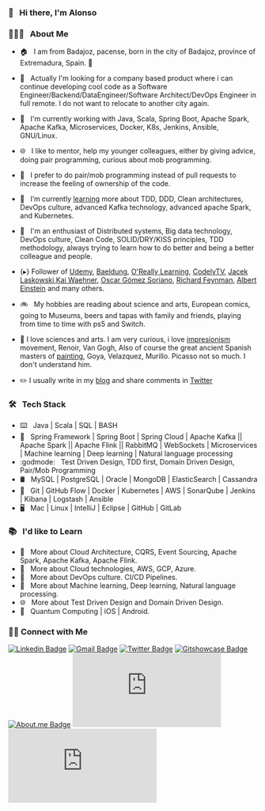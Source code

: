 ### 👋 &nbsp; Hi there, I'm Alonso

### 👨🏻‍💻 &nbsp; About Me

- 🏠 &nbsp; I am from Badajoz, pacense, born in the city of Badajoz, province of Extremadura, Spain. 🥘
- 💼 &nbsp; Actually I'm looking for a company based product where i can continue developing cool code as a Software Engineer/Backend/DataEngineer/Software Architect/DevOps Engineer in full remote. I do not want to relocate to another city again.
- 🔨 &nbsp; I'm currently working with Java, Scala, Spring Boot, Apache Spark, Apache Kafka, Microservices, Docker, K8s, Jenkins, Ansible, GNU/Linux.
- 🌐 &nbsp; I like to mentor, help my younger colleagues, either by giving advice, doing pair programming, curious about mob programming.
- 📱 &nbsp; I prefer to do pair/mob programming instead of pull requests to increase the feeling of ownership of the code.
- 🌱 &nbsp; I’m currently [learning](https://github.com/alonsoir/alonsoir.github.io/tree/master/certs) more about TDD, DDD, Clean architectures, DevOps culture, advanced Kafka technology, advanced apache Spark, and Kubernetes.
- 🤔 &nbsp; I'm an enthusiast of Distributed systems, Big data technology, DevOps culture, Clean Code, SOLID/DRY/KISS principles, TDD methodology, always trying to learn how to do better and being a better colleague and people.


- {▸} Follower of [Udemy](https://www.udemy.com), [Baeldung](https://www.baeldung.com), [O'Really Learning](https://learning.oreilly.com/create-trial/?next=%2Fhome%2F), [CodelyTV](https://github.com/CodelyTV), [Jacek Laskowski](https://jaceklaskowski.gitbooks.io/mastering-spark-sql/content/),[Kai Waehner](https://www.kai-waehner.de), [Oscar Gómez Soriano](https://www.linkedin.com/in/ogomezso/), [Richard Feynman](https://en.wikipedia.org/wiki/Richard_Feynman), [Albert Einstein](https://en.wikipedia.org/wiki/Albert_Einstein) and many others.

- 🚲 &nbsp; My hobbies are reading about science and arts, European comics, going to Museums, beers and tapas with family and friends, playing from time to time with ps5 and Switch.

- :japanese_castle: I love sciences and arts. I am very curious, i love [impresionism](https://en.wikipedia.org/wiki/Impressionism) movement, Renoir, Van Gogh, Also of course the great ancient Spanish masters of [painting](https://en.wikipedia.org/wiki/Spanish_art), Goya, Velazquez, Murillo. Picasso not so much. I don't understand him.

- :pencil2: I usually write in my [blog](https://aironman2k.wordpress.com) and share comments in [Twitter](https://twitter.com/alonso_Isidoro)

### 🛠 &nbsp; Tech Stack

- ⌨️ &nbsp; Java | Scala | SQL | BASH
- 🧰 &nbsp; Spring Framework | Spring Boot | Spring Cloud | Apache Kafka || Apache Spark || Apache Flink || RabbitMQ | WebSockets | Microservices | Machine learning | Deep learning | Natural language processing
- :godmode: &nbsp; Test Driven Design, TDD first, Domain Driven Design, Pair/Mob Programming
- 🛢 &nbsp; MySQL | PostgreSQL | Oracle | MongoDB | ElasticSearch | Cassandra
- 🔧 &nbsp; Git | GitHub Flow | Docker | Kubernetes | AWS | SonarQube | Jenkins | Kibana | Logstash | Ansible
- 🖥 &nbsp; Mac | Linux | IntelliJ | Eclipse | GitHub | GitLab

### 📚 &nbsp; I'd like to Learn

- 🌱 &nbsp; More about Cloud Architecture, CQRS, Event Sourcing, Apache Spark, Apache Kafka, Apache Flink.  
- 🔧 &nbsp; More about Cloud technologies, AWS, GCP, Azure.
- 📝 &nbsp; More about DevOps culture. CI/CD Pipelines.
- 🧰 &nbsp; More about Machine learning, Deep learning, Natural language processing.
- 🌐 &nbsp; More about Test Driven Design and Domain Driven Design.
- 📱 &nbsp; Quantum Computing | iOS | Android.

<h3> 🤝🏻 Connect with Me </h3>

<!--[![Website Badge](https://img.shields.io/badge/www.alvaroalbiach.com--lightgrey?style=flat&logo=Google-Chrome&logoColor=white&link=https://www.alvaroalbiach.com)](https://www.alvaroalbiach.com/)-->
[![Linkedin Badge](https://img.shields.io/badge/Alonso%20Isidoro%20Román--blue?style=flat&logo=Linkedin&logoColor=3380FF&link=https://www.linkedin.com/in/alonso-isidoro-roman-8ab57445/)](https://www.linkedin.com/in/alonso-isidoro-roman-8ab57445/)
[![Gmail Badge](https://img.shields.io/badge/alonsoir@gmail.com--red?style=flat&logo=gmail&logoColor=red&link=mailto:alonsoir@gmail.com)](mailto:alonsoir@gmail.com)
[![Twitter Badge](https://img.shields.io/badge/@alonso.Isidoro--blue?style=flat&logo=Twitter&logoColor=33B8FF&link=https://twitter.com/alonso_Isidoro)](https://twitter.com/alonso_Isidoro)
[![Gitshowcase Badge](https://img.shields.io/badge/Gitshowcase--red?style=flat&logo=appveyor&logoColor=green&link=https://www.gitshowcase.com/alonsoir)](https://www.gitshowcase.com/alonsoir)
[![About.me Badge](https://img.shields.io/badge/About.me--red?style=flat&logo=appveyor&logoColor=blue&link=https://about.me/alonso.isidoro.roman/getstarted)](https://about.me/alonso.isidoro.roman/getstarted)
[![CV Badge](https://img.shields.io/badge/SpanishCV--red?style=flat&logo=appveyor&logoColor=red&link=https://github.com/alonsoir/alonsoir.github.io/blob/master/CV/Mi%20CV%20En%20Español%20para%20SOPRA%20A3%202.pdf)](https://github.com/alonsoir/alonsoir.github.io/blob/master/CV/Mi%20CV%20En%20Español%20para%20SOPRA%20A3%202.pdf)
[![CV Badge](https://img.shields.io/badge/EnglishCV--red?style=flat&logo=appveyor&logoColor=yellow&link=https://github.com/alonsoir/alonsoir.github.io/blob/master/CV/resume%20Alonso%20Isidoro%20Román%20Feb%202020-Budapest.pdf)](https://github.com/alonsoir/alonsoir.github.io/blob/master/CV/resume%20Alonso%20Isidoro%20Román%20Feb%202020-Budapest.pdf)
